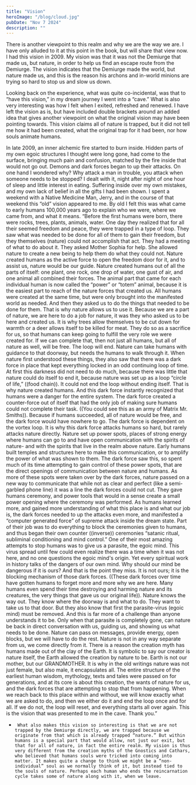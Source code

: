 ```yaml
---
title: "Vision"
heroImage: "/blog/cloud.jpg"
pubDate: "Nov 7 2024"
description: ""
---
```


There is another viewpoint to this realm and why we are the way we are. I have only alluded to it at this point in the book, but will share that view now. I had this vision in 2009. My vision was that it was not the Demiurge that made us, but nature, in order to help us find an escape route from the Demiurge. The vision indicates that the Demiurge made the world, but nature made us, and this is the reason his archons and in-world minions are trying so hard to stop us and slow us down.

Looking back on the experience, what was quite co-incidental, was that to “have this vision,” in my dream journey I went into a “cave.” What is also very interesting was how I felt when I exited, refreshed and renewed. I have left the vision as is, but have included double brackets around an added idea that gives another viewpoint on what the original vision may have been pointing towards. This vision claims all of nature is trapped, but it did not tell me how it had been created, what the original trap for it had been, nor how souls animate humans.

In late 2009, an inner alchemic fire started to burn inside. Hidden parts of my own egoic structures I thought were long gone, had come to the surface, bringing much pain and confusion, matched by the fire inside that would not go out. Demons and dark forces began to up their attacks. On one hand I wondered why? Why attack a man in trouble, you attack when someone needs to be stopped? I dealt with it, night after night of one hour of sleep and little interest in eating. Suffering inside over my own mistakes, and my own lack of belief in all the gifts I had been shown. I spent a weekend with a Native Medicine Man, Jerry, and in the course of that weekend this “old” vision appeared to me. By old I felt this was what came to early humans 100,000 years ago to explain who we were, where we came from, and what it means.
“Before the first humans were born, there were rocks, trees, plants, animals, water. One day they realized that for all their seemed freedom and peace, they were trapped in a type of loop. They saw what was needed to be done for all of them to gain their freedom, but they themselves (nature) could not accomplish that act. They had a meeting of what to do about it.
They asked Mother Sophia for help. She allowed nature to create a new being to help them do what they could not. Nature created humans as the active force to open the freedom door for it, and to assist us, nature would be our guide. Nature created humans out of all the parts of itself: one plant, one rock, one drop of water, one gust of air, and one animal all combined their forces. The animal part that came for each individual human is now called the “power” or “totem” animal, because it is the easiest part to reach of the nature forces that created us. All humans were created at the same time, but were only brought into the manifested world as needed. And then they asked us to do the things that needed to be done for them.
That is why nature allows us to use it. Because we are a part of nature, we are here to do a job for nature, it was they who asked us to be here and created us. It is why trees allow themselves to be cut down for warmth or a deer allows itself to be killed for meat. They do so as a sacrifice for us, so that humans can keep going to fulfill the very role we were created for. If we can complete that, then not just all humans, but all of nature as well, will be free. The loop will end. Nature can take humans with guidance to that doorway, but needs the humans to walk through it.
When nature first understood these things, they also saw that there was a dark force in place that kept everything locked in an odd continuing loop of time. At first this darkness did not need to do much, because there was little that nature could do itself to end it, because nature was set up as a loop “circle of life,” ((food chain)). It could not end the loop without ending itself. That is why nature created humans. And this dark force instantly recognized that humans were a danger for the entire system. The dark force created a counter-force out of itself that had the only job of making sure humans could not complete their task. ((You could see this as an army of Matrix Mr. Smiths)). Because if humans succeeded, all of nature would be free, and the dark force would have nowhere to go. The dark force is dependent on the vortex loop.
It is why this dark force attacks humans so hard, but rarely attacks nature directly. Nature set up power spots, places of strong energy where humans can go to and have open communication with the spirits of nature- and with the spirits that live in the realm above nature. Early humans built temples and structures here to make this communication, or to amplify the power of what was shown to them. The dark force saw this, so spent much of its time attempting to gain control of these power spots, that are the direct openings of communication between nature and humans. As more of these spots were taken over by the dark forces, nature passed on a new way to communicate that while not as clear and perfect (like a semi-garbled phone line) it was a line the dark forces could not cut. They gave humans ceremony, and power tools that would in a sense create a small power opening where the ceremony was performed.
As humans learned more, and gained more understanding of what this place is and what our job is, the dark forces needed to up the attacks even more, and manifested a “computer generated force” of supreme attack inside the dream state. Part of their job was to do everything to block the ceremonies given to humans, and thus began their own counter ((inverse)) ceremonies “satanic ritual, subliminal conditioning and mind control.” One of their most amazing attempts to stop humans was to give us a parasite, the egoic mind. This virus spread until few could even realize there was a time when it was not here, and no one questions the egoic mind's origin. Yet every spiritual work in history talks of the dangers of our own mind. Why should our mind be dangerous if it is ours? And that is the point they miss. It is not ours; it is the blocking mechanism of those dark forces. ((These dark forces over time have gotten humans to forget more and more why we are here. Many humans even spend their time destroying and harming nature and its creatures, the very things that gave us our original life)).
Nature knows the way out. They know where the doorway is and what to do. They want to take us to that door. But they also know that first the parasite-virus (egoic mind) must be removed. And this is far more of a challenge than anyone understands it to be. Only when that parasite is completely gone, can nature be back in direct conversation with us, guiding us, and showing us what needs to be done. Nature can pass on messages, provide energy, open blocks, but we will have to do the rest. Nature is not in any way separate from us, we come directly from it. There is a reason the creation myth has humans made out of the clay of the Earth. It is symbolic to say our creator is nature itself, the Earth allowed the creation by nature to be. Earth is not our mother, but our GRANDMOTHER. It is why in the old writings nature was not just female, but also male, it encapsulates all.
The entire structure of the earliest human wisdom, mythology, texts and tales were passed on for generations, and at its core is about this creation, the wants of nature for us, and the dark forces that are attempting to stop that from happening. When we reach back to this place within and without, we will know exactly what we are asked to do, and then we either do it and end the loop once and for all. If we do not, the loop will reset, and everything starts all over again.
This is the vision that was presented to me in the cave. Thank you.”

-      What also makes this vision so interesting is that we are not trapped by the Demiurge directly, we are trapped because we originate from that which is already trapped “nature.” But within humans is a special part that would allow, not just our exit, but that for all of nature, in fact the entire realm. My vision is thus very different from the creation myths of the Gnostics and Cathars, who believed that humans souls were tricked into coming into matter. It makes quite a change to think we might be a “non-individual” soul as we normally think of it, but instead tied to the souls of nature. Perhaps each human who ends the reincarnation cycle takes some of nature along with it, when we leave.
